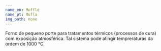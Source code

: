 ```yaml
---
name_en: Muffle
name_pt: Mufla
img_path: none
---
```

Forno de pequeno porte para tratamentos térmicos (processos de cura) com
exposição atmosférica. Tal sistema pode atingir tempreraturas da ordem de 1000
°C.
